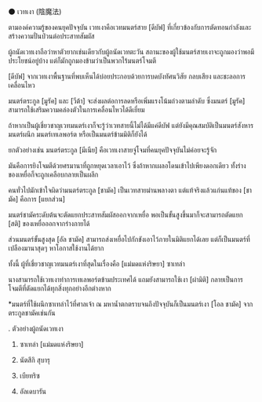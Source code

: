 🌑 เวทเงา (陰魔法)

ตามองค์ความรู้ของคนยุคปัจจุบัน เวทเงาคือเวทมนตร์สาย [ดีบัฟ] ที่เกี่ยวข้องกับการตัดทอนกำลังและสร้างความปั่นป่วนต่อประสาทสัมผัส

ผู้ถนัดเวทเงาถือว่าหาตัวยากเช่นเดียวกับผู้ถนัดเวทตะวัน สถานะของผู้ใช้มนตร์สายเงาจะถูกมองว่าพอมีประโยชน์อยู่บ้าง แต่ก็มักถูกมองข้ามว่าเป็นพวกไร้มนตร์โจมตี

[ดีบัฟ] จากเวทเงาพื้นฐานที่พบเห็นได้บ่อยประกอบด้วยการบดบังทัศนวิสัย กลบเสียง และชะลอการเคลื่อนไหว

มนตร์ตระกูล [มูรัค] และ [วีต้า] จะส่งผลต่อการลดหรือเพิ่มแรงโน้มถ่วงตามลำดับ ซึ่งมนตร์ [มูรัค] สามารถใช้เสริมความคล่องตัวในการเคลื่อนไหวได้ดีเยี่ยม

ถ้าหากเป็นผู้เชี่ยวชาญเวทมนตร์เงาก็จะรู้ว่าเวทสายนี้ไม่ได้มีแค่ดีบัฟ แต่ยังมีคุณสมบัติเป็นมนตร์สังหาร มนตร์ผนึก มนตร์เทเลพอร์ต หรือเป็นมนตร์ข้ามมิติก็ยังได้

ยกตัวอย่างเช่น มนตร์ตระกูล [มีเนีย] คือเวทเงาสายจู่โจมที่คนยุคปัจจุบันไม่ค่อยจะรู้จัก

มันคือการยิงโจมตีด้วยศรมานาที่ถูกหยุดเวลาเอาไว้ ซึ่งถ้าหากเผลอโดนเข้าไปเพียงดอกเดียว ทั้งร่างของเหยื่อก็จะถูกเคลือบกลายเป็นผลึก

คนทั่วไปมักเข้าใจผิดว่ามนตร์ตระกูล [ชามัค] เป็นเวทสายม่านพลางตา แต่แท้จริงแล้วแก่นแท้ของ [ชามัค] คือการ [แยกส่วน]

มนตร์ชามัคระดับต้นจะตัดแยกประสาทสัมผัสออกจากเหยื่อ พอเป็นขั้นสูงขึ้นมาก็จะสามารถตัดแยก [สติ] ของเหยื่อออกจากร่างกายได้

ส่วนมนตร์ขั้นสูงสุด [อัล ชามัค] สามารถส่งเหยื่อไปกักขังเอาไว้ภายในมิติแยกได้เลย แต่ก็เป็นมนตร์ที่เปลืองมานาสุดๆ หาโอกาสใช้งานได้ยาก

ทั้งนี้ ผู้ที่เชี่ยวชาญเวทมนตร์เงาที่สุดในเรื่องคือ [แม่มดแห่งริษยา] ซาเทล่า

นางสามารถใช้เวทเงาทำการเทเลพอร์ตข้ามประเทศได้ แถมยังสามารถใช้เงา [ผ่ามิติ] กลายเป็นการโจมตีที่ตัดแยกได้ทุกสิ่งทุกอย่างอีกต่างหาก

*มนตร์ที่ใช้ผนึกซาเทล่าไว้ที่ศาลเจ้า ณ มหาน้ำตกตราบจนถึงปัจจุบันก็เป็นมนตร์เงา [โอล ชามัค] จากตระกูลชามัคเช่นกัน

.
ตัวอย่างผู้ถนัดเวทเงา

1. ซาเทล่า [แม่มดแห่งริษยา]

2. นัตสึกิ สุบารุ

3. เบียทริซ

4. อัลเดบารัน